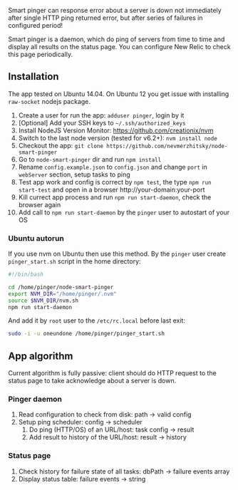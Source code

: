Smart pinger can response error about a server is down not immediately after single HTTP ping returned error, but after series of failures in configured period!

Smart pinger is a daemon, which do ping of servers from time to time and display all results on the status page. You can configure New Relic to check this page periodically.

## Installation

The app tested on Ubuntu 14.04. On Ubuntu 12 you get issue with installing `raw-socket` nodejs package.

1. Create a user for run the app: `adduser pinger`, login by it
2. [Optional] Add your SSH keys to `~/.ssh/authorized_keys`
3. Install NodeJS Version Monitor: https://github.com/creationix/nvm
4. Switch to the last node version (tested for v6.2+): `nvm install node`
5. Checkout the app: `git clone https://github.com/nevmerzhitsky/node-smart-pinger`
6. Go to `node-smart-pinger` dir and run `npm install`
7. Rename `config.example.json` to `config.json` and change `port` in `webServer` section, setup tasks to ping
8. Test app work and config is correct by `npm test`, the type `npm run start-test` and open in a browser http://your-domain:your-port
9. Kill currect app process and run `npm run start-daemon`, check the browser again
10. Add call to `npm run start-daemon` by the `pinger` user to autostart of your OS

### Ubuntu autorun

If you use nvm on Ubuntu then use this method. By the `pinger` user create `pinger_start.sh` script in the home directory:

```bash
#!/bin/bash

cd /home/pinger/node-smart-pinger
export NVM_DIR="/home/pinger/.nvm"
source $NVM_DIR/nvm.sh
npm run start-daemon
```

And add it by `root` user to the `/etc/rc.local` before last exit:

```sh
sudo -i -u oneundone /home/pinger/pinger_start.sh
```

## App algorithm

Current algorithm is fully passive: client should do HTTP request to the status page to take acknowledge about a server is down.

### Pinger daemon

1. Read configuration to check from disk: path -> valid config
2. Setup ping scheduler: config -> scheduler
    1. Do ping (HTTP/OS) of an URL/host: task config -> result
    2. Add result to history of the URL/host: result -> history

### Status page

1. Check history for failure state of all tasks: dbPath -> failure events array
2. Display status table: failure events -> string
